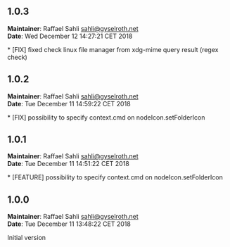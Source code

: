 ## 1.0.3
**Maintainer**: Raffael Sahli <sahli@gyselroth.net>\
**Date**: Wed December 12 14:27:21 CET 2018

* [FIX] fixed check linux file manager from xdg-mime query result (regex check)


## 1.0.2
**Maintainer**: Raffael Sahli <sahli@gyselroth.net>\
**Date**: Tue December 11 14:59:22 CET 2018

* [FIX] possibility to specify context.cmd on nodeIcon.setFolderIcon


## 1.0.1
**Maintainer**: Raffael Sahli <sahli@gyselroth.net>\
**Date**: Tue December 11 14:51:22 CET 2018

* [FEATURE] possibility to specify context.cmd on nodeIcon.setFolderIcon


## 1.0.0
**Maintainer**: Raffael Sahli <sahli@gyselroth.net>\
**Date**: Tue December 11 13:48:22 CET 2018

Initial version

